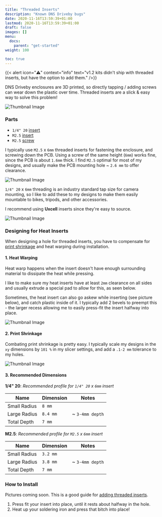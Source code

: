 ```yaml
---
title: "Threaded Inserts"
description: "Known DNS Driveby bugs"
date: 2020-11-16T13:59:39+01:00
lastmod: 2020-11-16T13:59:39+01:00
draft: false
images: []
menu:
  docs:
    parent: "get-started"
weight: 100

toc: true
---
```

{{< alert icon="⚠️" context="info" text="v1.2 kits didn't ship with threaded inserts, but have the option to add them." />}}

DNS Driveby enclosures are 3D printed, so directly tapping / adding screws can wear down the plastic over time.  Threaded inserts are a slick & easy way to solve this problem!

<img src="/images/inserts/threaded-inserts.jpg" title="Thumbnail Image"/>

### Parts

- `1/4" 20` [insert](https://www.aliexpress.us/item/2255799934372578.html)
- `M2.5` [insert]() 
- `M2.5` [screw]()

I typically use `M2.5` x `6mm` threaded inserts for fastening the enclosure, and screwing down the PCB.  Using a screw of the same height (`6mm`) works fine, since the PCB is about `1.6mm` thick.  I find `M2.5` optimal for most of my designs, and usually make the PCB mounting hole ~ `2.6 mm` to offer clearance.

<img src="/images/inserts/screws.jpg" title="Thumbnail Image"/> <br/>

`1/4" 20` x `6mm` threading is an industry standard tap size for camera mounting, so I like to add these to my designs to make them easily mountable to bikes, tripods, and other accessories.

I recommend using **Uxcell** inserts since they're easy to source.

<img src="/images/inserts/bike-mount.jpg" title="Thumbnail Image"/> <br/>


### Designing for Heat Inserts 
When designing a hole for threaded inserts, you have to compensate for [print shrinkage](https://filament2print.com/gb/blog/136_warping-contractions-3D-printing-parts.html) and heat warping during installation.

#### 1. Heat Warping
Heat warp happens when the insert doesn't have enough surrounding material to dissipate the heat while pressing.  

I like to make sure my heat inserts have at least `2mm` clearance on all sides and usually extrude a special pad to allow for this, as seen below.

Sometimes, the heat insert can also go askew while inserting (see picture below), and catch plastic inside of it.  I typically add 2 bevels to preempt this - the larger recess allowing me to easily press-fit the insert halfway into place.

<img src="/images/inserts/double-circle.png" title="Thumbnail Image"/>

#### 2. Print Shrinkage
Combating print shrinkage is pretty easy.  I typically scale my designs in the `xy` dimensions by `101 %` in my slicer settings, and add a `.1-2 mm` tolerance to my holes.

<img src="/images/inserts/slicer.png" title="Thumbnail Image"/>

#### 3. Recommended Dimensions

**1/4" 20**: *Recommended profile for `1/4" 20` x `6mm` insert*

|Name|Dimension|Notes|
|---|---|---|
|Small Radius|`8 mm`||
|Large Radius|`8.4 mm`|~ `3-4mm depth`|
|Total Depth|`7 mm`||

**M2.5**: *Recommended profile for `M2.5` x `6mm` insert*

|Name|Dimension|Notes|
|---|---|---|
|Small Radius|`3.2 mm`||
|Large Radius|`3.8 mm`|~ `3-4mm depth`|
|Total Depth|`7 mm`||


### How to Install
Pictures coming soon.  This is a good guide for [adding threaded inserts](https://www.makerbot.com/professional/post-processing/inserts/).

1. Press fit your insert into place, until it rests about halfway in the hole.
2. Heat up your soldering iron and press that bitch into place!
